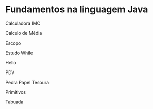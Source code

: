 # Fundamentos na linguagem Java

<p>Calculadora IMC</p>
<p>Calculo de Média</p>
<p>Escopo</p>
<p>Estudo While</p>
<p>Hello</p>
<p>PDV</p>
<p>Pedra Papel Tesoura</p>
<p>Primitivos</p>
<p>Tabuada</p>
